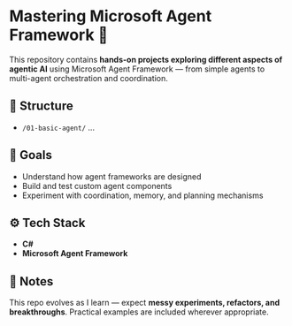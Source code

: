 # Mastering Microsoft Agent Framework 🚀

This repository contains **hands-on projects exploring different aspects of agentic AI** using Microsoft Agent Framework — from simple agents to multi-agent orchestration and coordination.

## 📂 Structure

- `/01-basic-agent/` …

## 🎯 Goals

- Understand how agent frameworks are designed  
- Build and test custom agent components  
- Experiment with coordination, memory, and planning mechanisms  

## ⚙️ Tech Stack

- **C#**  
- **Microsoft Agent Framework**  

## 📖 Notes

This repo evolves as I learn — expect **messy experiments, refactors, and breakthroughs**. Practical examples are included wherever appropriate.
